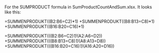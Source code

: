 For the SUMPRODUCT formula in SumProductCountAndSum.xlsx. 
It looks like this:

=SUMMENPRODUKT((B2:B6=C2)*1)
+SUMMENPRODUKT((B8:B13=C8)*1)
+SUMMENPRODUKT((B16:B20=C16)*1)
  
=SUMMENPRODUKT(((B2:B6=C2)*1)*(A2:A6=D2))
+SUMMENPRODUKT(((B8:B13=C8)*1)*(A8:A13=D8))
+SUMMENPRODUKT(((B16:B20=C16)*1)*(A16:A20=D16))